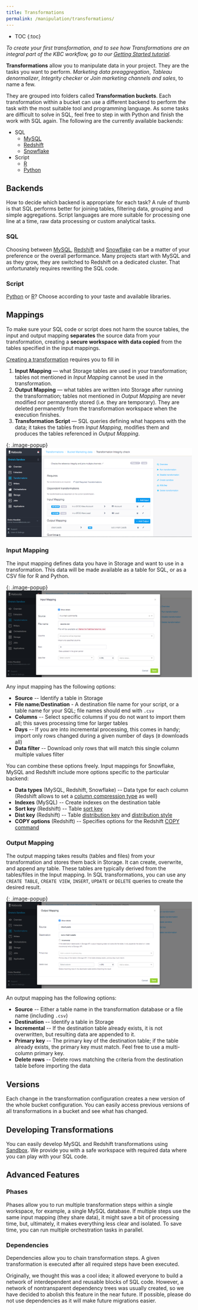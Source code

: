 ```yaml
---
title: Transformations
permalink: /manipulation/transformations/
---
```


* TOC
{:toc}

*To create your first transformation, and to see how Transformations are an integral part of the KBC workflow, go to our [Getting Started tutorial](/tutorial/manipulate/).*

**Transformations** allow you to manipulate data in your project. They are the tasks you want to perform. 
*Marketing data preaggregation*, *Tableau denormalizer*, *Integrity checker* or *Join marketing channels and sales*, to name a few.

They are grouped into folders called **Transformation buckets**. Each transformation within a bucket can use a different backend 
to perform the task with the most suitable tool and programming language. As some tasks are difficult to solve in SQL, 
feel free to step in with Python and finish the work with SQL again. The following are the currently available backends:

 - SQL
   - [MySQL](./mysql/)
   - [Redshift](./redshift/)
   - [Snowflake](./snowflake/)
 - Script
   - [R](./r/)
   - [Python](./python/)

## Backends

How to decide which backend is appropriate for each task? A rule of thumb is that SQL performs better for joining tables, filtering data,
grouping and simple aggregations. Script languages are more suitable for processing one line at a time, raw data processing or 
custom analytical tasks.

### SQL

Choosing between [MySQL](./mysql/), [Redshift](./redshift/) and [Snowflake](./snowflake/) can be a matter of your preference or 
the overall performance. Many projects start with MySQL and as they grow, they are switched to Redshift on a dedicated cluster. 
That unfortunately requires rewriting the SQL code.

### Script

[Python](./python/) or [R](./r/)? Choose according to your taste and available libraries.

## Mappings
To make sure your SQL code or script does not harm the source tables, the input and output mapping **separates** 
the source data from your transformation, creating a **secure workspace with data copied** from the tables 
specified in the input mappings. 

[Creating a transformation](/tutorial/manipulate/) requires you to fill in 

1. **Input Mapping** — what Storage tables are used in your transformation; 
tables not mentioned in *Input Mapping* cannot be used in the transformation. 
2. **Output Mapping** — what tables are written into Storage after running the transformation; 
tables not mentioned in *Output Mapping* are never modified nor permanently stored (i.e. they are temporary). 
They are deleted permanently from the transformation workspace when the execution finishes. 
3. **Transformation Script** — SQL queries defining what happens with the data; it takes the tables from *Input Mapping*, 
modifies them and produces the tables referenced in *Output Mapping*.

{: .image-popup}
![Simple input and output mapping](./mappings.png)

### Input Mapping

The input mapping defines data you have in Storage and want to use in a transformation. 
This data will be made available as a table for SQL, or as a CSV file for R and Python.

{: .image-popup}
![Input mapping](./input-mapping.png)

Any input mapping has the following options:

- **Source** -- Identify a table in Storage
- **File name**/**Destination** - A destination file name for your script, or a table name for your SQL; file names should end with `.csv`
- **Columns** -- Select specific columns if you do not want to import them all; this saves processing time for larger tables
- **Days** -- If you are into incremental processing, this comes in handy; import only rows changed during a given number of days (`0` downloads all)
- **Data filter** -- Download only rows that will match this single column multiple values filter

You can combine these options freely. Input mappings for Snowflake, MySQL and Redshift include more options specific to the particular backend:

- **Data types** (MySQL, Redshift, Snowflake) -- Data type for each column (Redshift allows to set a [column compression type](http://docs.aws.amazon.com/redshift/latest/dg/t_Compressing_data_on_disk.html) as well)
- **Indexes** (MySQL) -- Create indexes on the destination table
- **Sort key** (Redshift) -- Table [sort key](http://docs.aws.amazon.com/redshift/latest/dg/t_Sorting_data.html)
- **Dist key** (Redshift) -- Table [distribution key](http://docs.aws.amazon.com/redshift/latest/dg/t_Distributing_data.html) and  [distribution style](http://docs.aws.amazon.com/redshift/latest/dg/c_choosing_dist_sort.html)
- **COPY options** (Redshift) -- Specifies options for the Redshift [COPY command](http://docs.aws.amazon.com/redshift/latest/dg/r_COPY.html)


### Output Mapping

The output mapping takes results (tables and files) from your transformation and stores them back in Storage. It can create, overwrite, and append any table. 
These tables are typically derived from the tables/files in the Input mapping. In SQL transformations, 
you can use any `CREATE TABLE`, `CREATE VIEW`, `INSERT`, `UPDATE` or `DELETE` queries to create the desired result.

{: .image-popup}
![Output mapping](./output-mapping.png)

An output mapping has the following options:

- **Source** -- Either a table name in the transformation database or a file name (including `.csv`)
- **Destination** -- Identify a table in Storage
- **Incremental** -- If the destination table already exists, it is not overwritten, but resulting data are appended to it. 
- **Primary key** -- The primary key of the destination table; if the table already exists, the primary key must match. Feel free to use a multi-column primary key.
- **Delete rows** -- Delete rows matching the criteria from the destination table before importing the data

## Versions

Each change in the transformation configuration creates a new version of the whole bucket configuration. 
You can easily access previous versions of all transformations in a bucket and see what has changed.

## Developing Transformations

You can easily develop MySQL and Redshift transformations using [Sandbox](/manipulation/transformations/sandbox). 
We provide you with a safe workspace with required data where you can play with your SQL code.

## Advanced Features

### Phases

Phases allow you to run multiple transformation steps within a single workspace, for example, a single MySQL database. 
If multiple steps use the same input mapping (they share data), it might save a bit of processing time, but, ultimately, it makes everything less clear and isolated. 
To save time, you can run multiple orchestration tasks in parallel.

### Dependencies

Dependencies allow you to chain transformation steps. A given transformation is executed after all required steps have been executed. 

Originally, we thought this was a cool idea; it allowed everyone to build a network of interdependent and reusable blocks of SQL code. However, a network of nontransparent dependency trees was usually created, so we have decided to abolish this feature in the near future. If possible, please do not use dependencies as it will make future migrations easier.